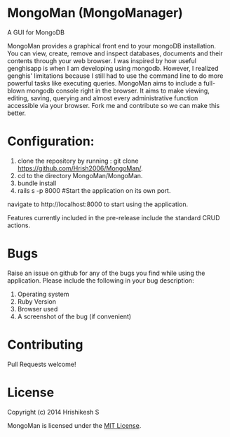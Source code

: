 MongoMan (MongoManager)
========

A GUI for MongoDB

MongoMan provides a graphical front end to your mongoDB installation. You can view, create, remove and inspect databases, documents and their contents through your web browser. I was inspired by how useful genghisapp is when I am developing using mongodb. However, I realized genghis' limitations because I still had to use the command line to do more powerful tasks like executing queries. MongoMan aims to include a full-blown mongodb console right in the browser. It aims to make viewing, editing, saving, querying and almost every administrative function accessible via your browser. Fork me and contribute so we can make this better.

Configuration:
=============

1. clone the repository by running : git clone https://github.com/Hrish2006/MongoMan/.
2. cd to the directory MongoMan/MongoMan.
3. bundle install
4. rails s -p 8000 #Start the application on its own port.

navigate to http://localhost:8000 to start using the application.

Features currently included in the pre-release include the standard CRUD actions.

Bugs
==========
Raise an issue on github for any of the bugs you find while using the application. Please include the following in
your bug description:

1. Operating system
2. Ruby Version
3. Browser used
4. A screenshot of the bug (if convenient)

Contributing
=============
Pull Requests welcome!

License
========
Copyright (c) 2014 Hrishikesh S

MongoMan is licensed under the <a href="http://www.opensource.org/licenses/MIT">MIT License</a>.


